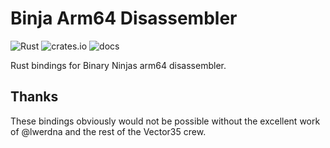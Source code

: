 # Binja Arm64 Disassembler

![Rust](https://github.com/yrp604/bad64/workflows/Rust/badge.svg) ![crates.io](https://img.shields.io/crates/v/bad64.svg) ![docs](https://docs.rs/bad64/badge.svg)

Rust bindings for Binary Ninjas arm64 disassembler.

## Thanks

These bindings obviously would not be possible without the excellent work of
@lwerdna and the rest of the Vector35 crew.